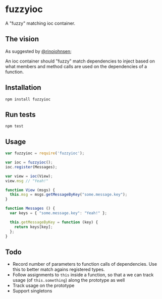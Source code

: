 # fuzzyioc

A "fuzzy" matching ioc container.

## The vision

As suggested by [@rinojohnsen](http://twitter.com/rinojohnsen);

An ioc container should "fuzzy" match dependencies to inject based on what members and method calls are used on the dependencies of a function.

## Installation

`npm install fuzzyioc`

## Run tests

`npm test`

## Usage

```js
var fuzzyioc = require('fuzzyioc');

var ioc = fuzzyioc();
ioc.register(Messages);

var view = ioc(View);
view.msg // "Yeah!"

function View (msgs) {
  this.msg = msgs.getMessageByKey("some.message.key");
}

function Messages () {
  var keys = { "some.message.key": "Yeah!" };

  this.getMessageByKey = function (key) {
    return keys[key];
  };
}
```

## Todo

- Record number of parameters to function calls of dependencies. Use this to better match agains registered types.
- Follow assignments to `this` inside a function, so that a we can track usage (of `this.something`) along the prototype as well
- Track usage on the prototype
- Support singletons


